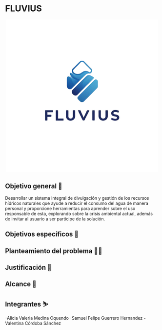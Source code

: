 # FLUVIUS
<p align="center"><img width="500" src="FLUVIUS/Logo.png"></p>

## Objetivo general 🎯
Desarrollar un sistema integral de divulgación y gestión de los recursos hídricos naturales que ayude a reducir el consumo del agua de manera personal y proporcione herramientas para aprender sobre el uso responsable de esta, explorando sobre la crisis ambiental actual, además de invitar al usuario a ser partícipe de la solución.


## Objetivos específicos 🎯

## Planteamiento del problema 😵‍💫

## Justificación 📃

## Alcance 🚀



## Integrantes ⛷️
-Alicia Valeria Medina Oquendo
-Samuel Felipe Guerrero Hernandez
-Valentina Córdoba Sánchez

